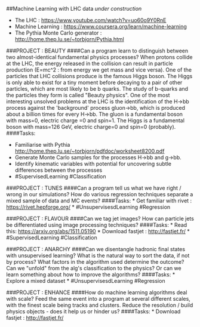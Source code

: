 ##Machine Learning with LHC data
_under construction_

   * The LHC : https://www.youtube.com/watch?v=uo60o9Y0RnE
   * Machine Learning : https://www.coursera.org/learn/machine-learning
   * The Pythia Monte Carlo generator : http://home.thep.lu.se/~torbjorn/Pythia.html

###PROJECT : BEAUTY 
####Can a program learn to distinguish between two almost-identical fundamental physics processes?
When protons collide at the LHC, the energy released in the collision can result in particle production (E=mc^2 : from energy we get mass and vice versa). One of the particles that LHC collisions produce is the famous Higgs boson. The Higgs is only able to exist for a tiny moment before decaying to a pair of other particles, which are most likely to be b quarks. The study of b-quarks and the particles they form is called "Beauty physics". One of the most interesting unsolved problems at the LHC is the identification of the H->bb process against the 'background' process gluon->bb, which is produced about a billion times for every H->bb. The gluon is a fundamental boson with mass=0, electric charge =0 and spin=1. The Higgs is a fundamental boson with mass=126 GeV, electric charge=0 and spin=0 (probably).
####Tasks:
   * Familiarise with Pythia http://home.thep.lu.se/~torbjorn/pdfdoc/worksheet8200.pdf
   * Generate Monte Carlo samples for the processes H->bb and g->bb.
   * Identify kinematic variables with potential for uncovering subtle differences between the processes
   * #SupervisedLearning #Classification

###PROJECT : TUNES 
####Can a program tell us what we have right / wrong in our simulations?
How do various regression techniques separate a mixed sample of data and MC events?
####Tasks: 
    * Get familiar with rivet : https://rivet.hepforge.org/
    * #UnsupervisesdLearning #Regression

###PROJECT : FLAVOUR
####Can we tag jet images?
How can particle jets be differentiated using image processing techniques?
####Tasks:
    * Read this: https://arxiv.org/abs/1511.05190
    * Download fastjet : http://fastjet.fr/
    * #SupervisedLearning #Classification
    
###PROJECT : ANARCHY
####Can we disentangle hadronic final states with unsupervised learning?
What is the natural way to sort the data, if not by process? What factors in the algorithm used determine the outcome? Can we "unfold" from the alg's classification to the physics? Or can we learn something about how to improve the algorithms?
####Tasks:
    * Explore a mixed dataset
    * #UnsupervisesdLearning #Regression

###PROJECT : ENHANCE
####How do machine learning algorithms deal with scale?
Feed the same event into a program at several different scales, with the finest scale being tracks and clusters. Reduce the resolution / build physics objects - does it help us or hinder us?
####Tasks:
    * Download fastjet : http://fastjet.fr/
